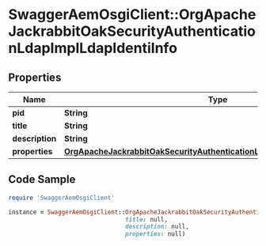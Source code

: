# SwaggerAemOsgiClient::OrgApacheJackrabbitOakSecurityAuthenticationLdapImplLdapIdentiInfo

## Properties

Name | Type | Description | Notes
------------ | ------------- | ------------- | -------------
**pid** | **String** |  | [optional] 
**title** | **String** |  | [optional] 
**description** | **String** |  | [optional] 
**properties** | [**OrgApacheJackrabbitOakSecurityAuthenticationLdapImplLdapIdentiProperties**](OrgApacheJackrabbitOakSecurityAuthenticationLdapImplLdapIdentiProperties.md) |  | [optional] 

## Code Sample

```ruby
require 'SwaggerAemOsgiClient'

instance = SwaggerAemOsgiClient::OrgApacheJackrabbitOakSecurityAuthenticationLdapImplLdapIdentiInfo.new(pid: null,
                                 title: null,
                                 description: null,
                                 properties: null)
```


